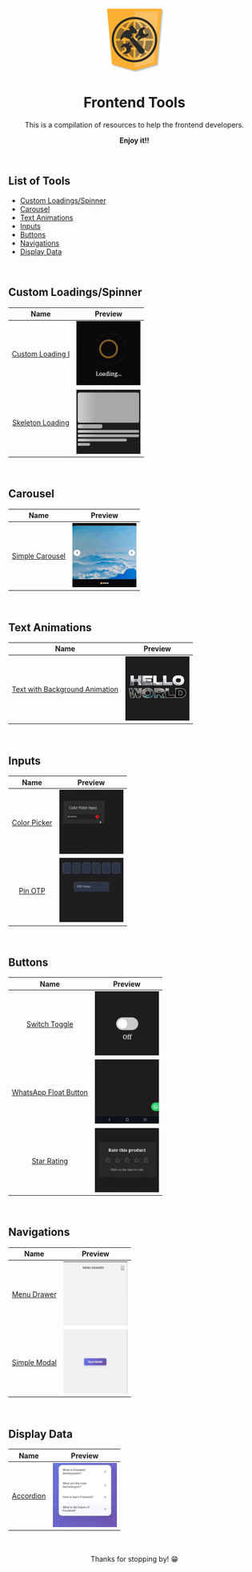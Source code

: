 <br>

<div align="center">
    <img src="images/logo.png" alt="Frontend Tools logo" height="128">
    <h1 align="center">Frontend Tools</h1>
    This is a compilation of resources to help the frontend developers.
    <p style="font-weight: bold">Enjoy it!!</p>
</div>

<br>

## List of Tools

- [Custom Loadings/Spinner](#custom-loadingsspinner)
- [Carousel](#carousel)
- [Text Animations](#text-animations)
- [Inputs](#inputs)
- [Buttons](#buttons)
- [Navigations](#navigations)
- [Display Data](#display-data)

<br>

## Custom Loadings/Spinner

|                            Name                             |                                                        Preview                                                        |
| :---------------------------------------------------------: | :-------------------------------------------------------------------------------------------------------------------: |
| [Custom Loading I](tools/custom-loadings/custom-loading-I/) | <img src="tools/custom-loadings/custom-loading-I/preview.gif" alt="Gif of custom loading I" width="128" height="128"> |
| [Skeleton Loading](tools/custom-loadings/skeleton-loading/) | <img src="tools/custom-loadings/skeleton-loading/preview.gif" alt="Gif of skeleton loading" width="128" height="128"> |

<br>

## Carousel

|                        Name                        |                                                   Preview                                                    |
| :------------------------------------------------: | :----------------------------------------------------------------------------------------------------------: |
| [Simple Carousel](tools/carousel/simple-carousel/) | <img src="tools/carousel/simple-carousel/preview.gif" alt="Gif of simple carousel" width="128" height="128"> |

<br>

## Text Animations

|                                   Name                                   |                                                              Preview                                                               |
| :----------------------------------------------------------------------: | :--------------------------------------------------------------------------------------------------------------------------------: |
| [Text with Background Animation](tools/texts/text-background-animation/) | <img src="tools/texts/text-background-animation/preview.gif" alt="Gif of text with background animation" width="128" height="128"> |

<br>

## Inputs

|                    Name                    |                                                  Preview                                                   |
| :----------------------------------------: | :--------------------------------------------------------------------------------------------------------: |
| [Color Picker](tools/inputs/color-picker/) | <img src="tools/inputs/color-picker/preview.gif" alt="Gif of color picker input" width="128" height="128"> |
|      [Pin OTP](tools/inputs/pin-otp/)      |      <img src="tools/inputs/pin-otp/preview.gif" alt="Gif of pin OTP input" width="128" height="128">      |

<br>

## Buttons

|                             Name                              |                                                         Preview                                                         |
| :-----------------------------------------------------------: | :---------------------------------------------------------------------------------------------------------------------: |
|            [Switch Toggle](tools/buttons/switch/)             |         <img src="tools/buttons/switch/preview.gif" alt="Gif of switch toggle button" width="128" height="128">         |
| [WhatsApp Float Button](tools/buttons/whatsapp-float-button/) | <img src="tools/buttons/whatsapp-float-button/preview.gif" alt="Gif of WhatsApp float button" width="128" height="128"> |
|           [Star Rating](tools/buttons/star-rating/)           |           <img src="tools/buttons/star-rating/preview.gif" alt="Gif of Star Rating" width="128" height="128">           |

<br>

## Navigations

|                      Name                       |                                                   Preview                                                    |
| :---------------------------------------------: | :----------------------------------------------------------------------------------------------------------: |
|  [Menu Drawer](tools/navigations/menu-drawer/)  |   <img src="tools/navigations/menu-drawer/preview.gif" alt="Gif of menu drawer" width="128" height="128">    |
| [Simple Modal](tools/navigations/simple-modal/) | <img src="tools/navigations/simple-modal//preview.gif" alt="Gif of a simple modal" width="128" height="128"> |

</br>

## Display Data

|                    Name                    |                                                    Preview                                                    |
| :----------------------------------------: | :-----------------------------------------------------------------------------------------------------------: |
| [Accordion](tools/display-data/accordion/) | <img src="tools/display-data/accordion/preview.gif" alt="Gif of a native accordion" width="128" height="128"> |

</br>

<div align="center">
	<br>
	Thanks for stopping by! 😁
</div>
